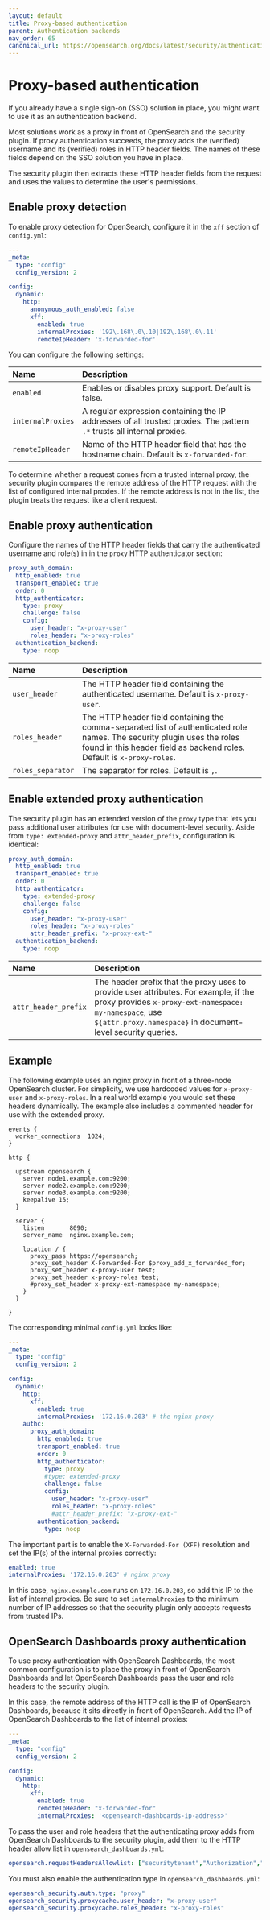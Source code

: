 ```yaml
---
layout: default
title: Proxy-based authentication
parent: Authentication backends
nav_order: 65
canonical_url: https://opensearch.org/docs/latest/security/authentication-backends/proxy/
---
```


# Proxy-based authentication

If you already have a single sign-on (SSO) solution in place, you might want to use it as an authentication backend.

Most solutions work as a proxy in front of OpenSearch and the security plugin. If proxy authentication succeeds, the proxy adds the (verified) username and its (verified) roles in HTTP header fields. The names of these fields depend on the SSO solution you have in place.

The security plugin then extracts these HTTP header fields from the request and uses the values to determine the user's permissions.


## Enable proxy detection

To enable proxy detection for OpenSearch, configure it in the `xff` section of `config.yml`:

```yml
---
_meta:
  type: "config"
  config_version: 2

config:
  dynamic:
    http:
      anonymous_auth_enabled: false
      xff:
        enabled: true
        internalProxies: '192\.168\.0\.10|192\.168\.0\.11'
        remoteIpHeader: 'x-forwarded-for'
```

You can configure the following settings:

Name | Description
:--- | :---
`enabled` | Enables or disables proxy support. Default is false.
`internalProxies` | A regular expression containing the IP addresses of all trusted proxies. The pattern `.*` trusts all internal proxies.
`remoteIpHeader` | Name of the HTTP header field that has the hostname chain. Default is `x-forwarded-for`.

To determine whether a request comes from a trusted internal proxy, the security plugin compares the remote address of the HTTP request with the list of configured internal proxies.  If the remote address is not in the list, the plugin treats the request like a client request.


## Enable proxy authentication

Configure the names of the HTTP header fields that carry the authenticated username and role(s) in in the `proxy` HTTP authenticator section:

```yml
proxy_auth_domain:
  http_enabled: true
  transport_enabled: true
  order: 0
  http_authenticator:
    type: proxy
    challenge: false
    config:
      user_header: "x-proxy-user"
      roles_header: "x-proxy-roles"
  authentication_backend:
    type: noop
```

Name | Description
:--- | :---
`user_header` | The HTTP header field containing the authenticated username. Default is `x-proxy-user`.
`roles_header` | The HTTP header field containing the comma-separated list of authenticated role names. The security plugin uses the roles found in this header field as backend roles. Default is `x-proxy-roles`.
`roles_separator` | The separator for roles. Default is `,`.


## Enable extended proxy authentication

The security plugin has an extended version of the `proxy` type that lets you pass additional user attributes for use with document-level security. Aside from `type: extended-proxy` and `attr_header_prefix`, configuration is identical:

```yml
proxy_auth_domain:
  http_enabled: true
  transport_enabled: true
  order: 0
  http_authenticator:
    type: extended-proxy
    challenge: false
    config:
      user_header: "x-proxy-user"
      roles_header: "x-proxy-roles"
      attr_header_prefix: "x-proxy-ext-"
  authentication_backend:
    type: noop
```

Name | Description
:--- | :---
`attr_header_prefix` | The header prefix that the proxy uses to provide user attributes. For example, if the proxy provides `x-proxy-ext-namespace: my-namespace`, use `${attr.proxy.namespace}` in document-level security queries.


## Example

The following example uses an nginx proxy in front of a three-node OpenSearch cluster. For simplicity, we use hardcoded values for `x-proxy-user` and `x-proxy-roles`. In a real world example you would set these headers dynamically. The example also includes a commented header for use with the extended proxy.

```
events {
  worker_connections  1024;
}

http {

  upstream opensearch {
    server node1.example.com:9200;
    server node2.example.com:9200;
    server node3.example.com:9200;
    keepalive 15;
  }

  server {
    listen       8090;
    server_name  nginx.example.com;

    location / {
      proxy_pass https://opensearch;
      proxy_set_header X-Forwarded-For $proxy_add_x_forwarded_for;
      proxy_set_header x-proxy-user test;
      proxy_set_header x-proxy-roles test;
      #proxy_set_header x-proxy-ext-namespace my-namespace;
    }
  }

}
```

The corresponding minimal `config.yml` looks like:

```yml
---
_meta:
  type: "config"
  config_version: 2

config:
  dynamic:
    http:
      xff:
        enabled: true
        internalProxies: '172.16.0.203' # the nginx proxy
    authc:
      proxy_auth_domain:
        http_enabled: true
        transport_enabled: true
        order: 0
        http_authenticator:
          type: proxy
          #type: extended-proxy
          challenge: false
          config:
            user_header: "x-proxy-user"
            roles_header: "x-proxy-roles"
            #attr_header_prefix: "x-proxy-ext-"
        authentication_backend:
          type: noop
```

The important part is to enable the `X-Forwarded-For (XFF)` resolution and set the IP(s) of the internal proxies correctly:

```yml
enabled: true
internalProxies: '172.16.0.203' # nginx proxy
```

In this case, `nginx.example.com` runs on `172.16.0.203`, so add this IP to the list of internal proxies. Be sure to set `internalProxies` to the minimum number of IP addresses so that the security plugin only accepts requests from trusted IPs.


## OpenSearch Dashboards proxy authentication

To use proxy authentication with OpenSearch Dashboards, the most common configuration is to place the proxy in front of OpenSearch Dashboards and let OpenSearch Dashboards pass the user and role headers to the security plugin.

In this case, the remote address of the HTTP call is the IP of OpenSearch Dashboards, because it sits directly in front of OpenSearch. Add the IP of OpenSearch Dashboards to the list of internal proxies:

```yml
---
_meta:
  type: "config"
  config_version: 2

config:
  dynamic:
    http:
      xff:
        enabled: true
        remoteIpHeader: "x-forwarded-for"
        internalProxies: '<opensearch-dashboards-ip-address>'
```

To pass the user and role headers that the authenticating proxy adds from OpenSearch Dashboards to the security plugin, add them to the HTTP header allow list in `opensearch_dashboards.yml`:

```yml
opensearch.requestHeadersAllowlist: ["securitytenant","Authorization","x-forwarded-for","x-proxy-user","x-proxy-roles"]
```

You must also enable the authentication type in `opensearch_dashboards.yml`:

```yml
opensearch_security.auth.type: "proxy"
opensearch_security.proxycache.user_header: "x-proxy-user"
opensearch_security.proxycache.roles_header: "x-proxy-roles"
```
